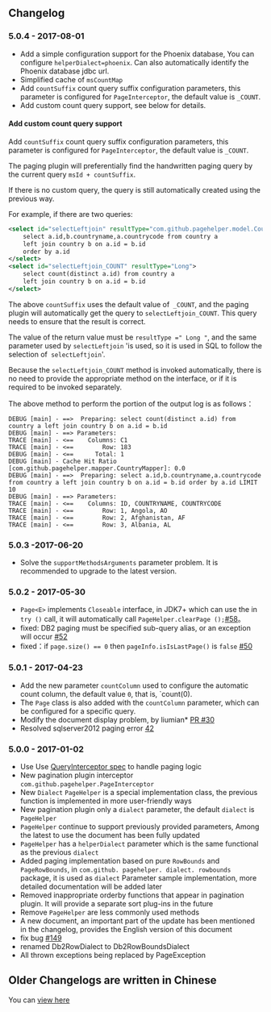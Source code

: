 ## Changelog

### 5.0.4 - 2017-08-01

- Add a simple configuration support for the Phoenix database, You can configure `helperDialect=phoenix`. Can also automatically identify the Phoenix database jdbc url.
- Simplified cache of `msCountMap`
- Add `countSuffix` count query suffix configuration parameters, this parameter is configured for `PageInterceptor`, the default value is `_COUNT`.
- Add custom count query support, see below for details.

#### Add custom count query support

Add `countSuffix` count query suffix configuration parameters, this parameter is configured for `PageInterceptor`, the default value is `_COUNT`.

The paging plugin will preferentially find the handwritten paging query by the current query `msId + countSuffix`.

If there is no custom query, the query is still automatically created using the previous way.

For example, if there are two queries:
```xml
<select id="selectLeftjoin" resultType="com.github.pagehelper.model.Country">
    select a.id,b.countryname,a.countrycode from country a
    left join country b on a.id = b.id
    order by a.id
</select>
<select id="selectLeftjoin_COUNT" resultType="Long">
    select count(distinct a.id) from country a
    left join country b on a.id = b.id
</select>
```
The above `countSuffix` uses the default value of` _COUNT`, and the paging plugin will automatically get the query to `selectLeftjoin_COUNT`. This query needs to ensure that the result is correct.

The value of the return value must be `resultType =" Long "`, and the same parameter used by `selectLeftjoin` 'is used, so it is used in SQL to follow the selection of` selectLeftjoin`'.

Because the `selectLeftjoin_COUNT` method is invoked automatically, there is no need to provide the appropriate method on the interface, or if it is required to be invoked separately.

The above method to perform the portion of the output log is as follows：
```
DEBUG [main] - ==>  Preparing: select count(distinct a.id) from country a left join country b on a.id = b.id 
DEBUG [main] - ==> Parameters: 
TRACE [main] - <==    Columns: C1
TRACE [main] - <==        Row: 183
DEBUG [main] - <==      Total: 1
DEBUG [main] - Cache Hit Ratio [com.github.pagehelper.mapper.CountryMapper]: 0.0
DEBUG [main] - ==>  Preparing: select a.id,b.countryname,a.countrycode from country a left join country b on a.id = b.id order by a.id LIMIT 10 
DEBUG [main] - ==> Parameters: 
TRACE [main] - <==    Columns: ID, COUNTRYNAME, COUNTRYCODE
TRACE [main] - <==        Row: 1, Angola, AO
TRACE [main] - <==        Row: 2, Afghanistan, AF
TRACE [main] - <==        Row: 3, Albania, AL
```

### 5.0.3 -2017-06-20

- Solve the `supportMethodsArguments` parameter problem. It is recommended to upgrade to the latest version.

### 5.0.2 - 2017-05-30

- `Page<E>` implements `Closeable` interface, in JDK7+ which can use the in `try ()` call, it will automatically call `PageHelper.clearPage ();`[#58](https://github.com/pagehelper/Mybatis-PageHelper/issues/58)。
- fixed: DB2 paging must be specified sub-query alias, or an exception will occur [#52](https://github.com/pagehelper/Mybatis-PageHelper/issues/52)
- fixed：if `page.size() == 0` then `pageInfo.isIsLastPage()` is `false` [#50](https://github.com/pagehelper/Mybatis-PageHelper/issues/50)


### 5.0.1 - 2017-04-23
- Add the new parameter `countColumn` used to configure the automatic count column, the default value `0`, that is, `count(0).
- The `Page` class is also added with the `countColumn` parameter, which can be configured for a specific query.
- Modify the document display problem, by liumian* [PR #30](https://github.com/pagehelper/Mybatis-PageHelper/pull/30)
- Resolved sqlserver2012 paging error [42](https://github.com/pagehelper/Mybatis-PageHelper/issues/42)

### 5.0.0 - 2017-01-02

- Use Use [QueryInterceptor spec](https://github.com/pagehelper/Mybatis-PageHelper/blob/master/src/main/java/com/github/pagehelper/QueryInterceptor.java) to handle paging logic
- New pagination plugin interceptor `com.github.pagehelper.PageInterceptor`
- New `Dialect` `PageHelper` is a special implementation class, the previous function is implemented in more user-friendly ways
- New pagination plugin only a `dialect` parameter, the default `dialect` is `PageHelper`
- `PageHelper` continue to support previously provided parameters, Among the latest to use the document has been fully updated
- `PageHelper` has a `helperDialect` parameter which is the same functional as the previous `dialect`
- Added paging implementation based on pure `RowBounds` and `PageRowBounds`, 
in `com.github. pagehelper. dialect. rowbounds` package, it is used as `dialect` Parameter sample implementation, more detailed documentation will be added later
- Removed inappropriate orderby functions that appear in pagination plugin. It will provide a separate sort plug-ins in the future
- Remove `PageHelper` are less commonly used methods
- A new document, an important part of the update has been mentioned in the changelog, provides the English version of this document
- fix bug [#149](http://git.oschina.net/free/Mybatis_PageHelper/issues/149)
- renamed Db2RowDialect to Db2RowBoundsDialect
- All thrown exceptions being replaced by PageException

## Older Changelogs are written in Chinese
You can [view here](https://github.com/pagehelper/Mybatis-PageHelper/blob/master/wikis/zh/Changelog.md)

